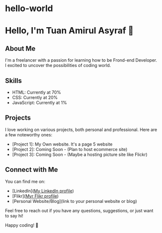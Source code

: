 # hello-world
# Hello, I'm Tuan Amirul Asyraf 👋

## About Me

I'm a freelancer with a passion for learning how to be Frond-end Developer. I excited to uncover the possibilities of coding world.

## Skills

- HTML: Currently at 70%
- CSS: Currently at 20%
- JavaScript: Currently at 1%


## Projects

I love working on various projects, both personal and professional. Here are a few noteworthy ones:

- [Project 1]: My Own website. It's a page 5 website
- [Project 2]: Coming Soon - (Plan to host ecommerce site)
- [Project 3]: Coming Soon - (Maybe a hosting picture site like Flickr)

## Connect with Me

You can find me on:

- [LinkedIn]([My LinkedIn profile](https://www.linkedin.com/in/tuanamirul/))
- [Flikr]([Myr Flikr profile](https://www.flickr.com/photos/tuanamirul/albums))
- [Personal Website/Blog](link to your personal website or blog)

Feel free to reach out if you have any questions, suggestions, or just want to say hi!

Happy coding! 🚀
